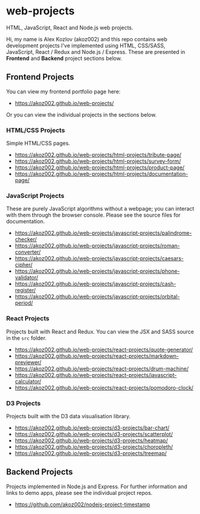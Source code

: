 # web-projects
HTML, JavaScript, React and Node.js web projects.

Hi, my name is Alex Kozlov (akoz002) and this repo contains web development projects I've implemented using HTML, CSS/SASS, JavaScript, React / Redux and Node.js / Express. These are presented in **Frontend** and **Backend** project sections below.

## Frontend Projects

You can view my frontend portfolio page here:

* https://akoz002.github.io/web-projects/

Or you can view the individual projects in the sections below.

### HTML/CSS Projects

Simple HTML/CSS pages.
* https://akoz002.github.io/web-projects/html-projects/tribute-page/
* https://akoz002.github.io/web-projects/html-projects/survey-form/
* https://akoz002.github.io/web-projects/html-projects/product-page/
* https://akoz002.github.io/web-projects/html-projects/documentation-page/

### JavaScript Projects

These are purely JavaScript algorithms without a webpage; you can interact with them through the browser console. Please see the source files for documentation.
* https://akoz002.github.io/web-projects/javascript-projects/palindrome-checker/
* https://akoz002.github.io/web-projects/javascript-projects/roman-converter/
* https://akoz002.github.io/web-projects/javascript-projects/caesars-cipher/
* https://akoz002.github.io/web-projects/javascript-projects/phone-validator/
* https://akoz002.github.io/web-projects/javascript-projects/cash-register/
* https://akoz002.github.io/web-projects/javascript-projects/orbital-period/

### React Projects

Projects built with React and Redux. You can view the JSX and SASS source in the `src` folder.
* https://akoz002.github.io/web-projects/react-projects/quote-generator/
* https://akoz002.github.io/web-projects/react-projects/markdown-previewer/
* https://akoz002.github.io/web-projects/react-projects/drum-machine/
* https://akoz002.github.io/web-projects/react-projects/javascript-calculator/
* https://akoz002.github.io/web-projects/react-projects/pomodoro-clock/

### D3 Projects

Projects built with the D3 data visualisation library.
* https://akoz002.github.io/web-projects/d3-projects/bar-chart/
* https://akoz002.github.io/web-projects/d3-projects/scatterplot/
* https://akoz002.github.io/web-projects/d3-projects/heatmap/
* https://akoz002.github.io/web-projects/d3-projects/choropleth/
* https://akoz002.github.io/web-projects/d3-projects/treemap/

## Backend Projects

Projects implemented in Node.js and Express. For further information and links to demo apps, please see the individual project repos.
* https://github.com/akoz002/nodejs-project-timestamp
